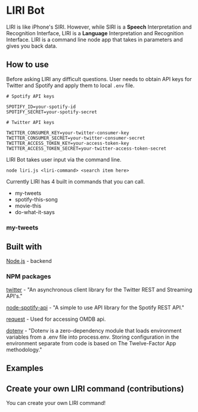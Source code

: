 # LIRI Bot
LIRI is like iPhone's SIRI. However, while SIRI is a **Speech** Interpretation and Recognition Interface, LIRI is a **Language** Interpretation and Recognition Interface. LIRI is a command line node app that takes in parameters and gives you back data.

## How to use
Before asking LIRI any difficult questions. User needs to obtain API keys for Twitter and Spotify and apply them to local `.env` file.
```
# Spotify API keys

SPOTIFY_ID=your-spotify-id
SPOTIFY_SECRET=your-spotify-secret

# Twitter API keys

TWITTER_CONSUMER_KEY=your-twitter-consumer-key
TWITTER_CONSUMER_SECRET=your-twitter-consumer-secret
TWITTER_ACCESS_TOKEN_KEY=your-access-token-key
TWITTER_ACCESS_TOKEN_SECRET=your-twitter-access-token-secret
```
LIRI Bot takes user input via the command line. 
```
node liri.js <liri-command> <search item here>
```
Currently LIRI has 4 built in commands that you can call.
* my-tweets
* spotify-this-song
* movie-this
* do-what-it-says
### my-tweets


## Built with
[Node.js](https://nodejs.org/en/docs/) - backend

### NPM packages
[twitter](https://www.npmjs.com/package/twitter) - "An asynchronous client library for the Twitter REST and Streaming API's."

[node-spotify-api](https://www.npmjs.com/package/node-spotify-api) - "A simple to use API library for the Spotify REST API."

[request](https://www.npmjs.com/package/request) - Used for accessing OMDB api.

[dotenv](https://www.npmjs.com/package/dotenv) - "Dotenv is a zero-dependency module that loads environment variables from a .env file into process.env. Storing configuration in the environment separate from code is based on The Twelve-Factor App methodology."






## Examples


## Create your own LIRI command (contributions)
You can create your own LIRI command!
